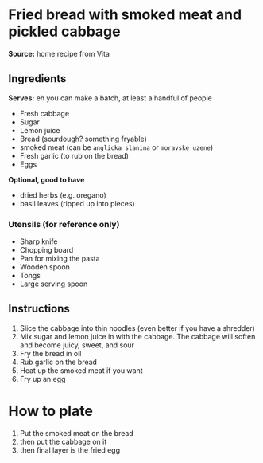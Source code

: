 # Fried bread with smoked meat and pickled cabbage

**Source:** home recipe from Vita


## Ingredients
**Serves:** eh you can make a batch, at least a handful of people

- Fresh cabbage
- Sugar
- Lemon juice
- Bread (sourdough? something fryable)
- smoked meat (can be `anglicka slanina` or `moravske uzene`)
- Fresh garlic (to rub on the bread)
- Eggs

**Optional, good to have**
- dried herbs (e.g. oregano)
- basil leaves (ripped up into pieces)

### Utensils (for reference only)
- Sharp knife
- Chopping board
- Pan for mixing the pasta
- Wooden spoon
- Tongs 
- Large serving spoon

## Instructions
1. Slice the cabbage into thin noodles (even better if you have a shredder)
2. Mix sugar and lemon juice in with the cabbage. The cabbage will soften and become juicy, sweet, and sour
3. Fry the bread in oil
4. Rub garlic on the bread
5. Heat up the smoked meat if you want
6. Fry up an egg

# How to plate
1. Put the smoked meat on the bread
2. then put the cabbage on it
3. then final layer is the fried egg
